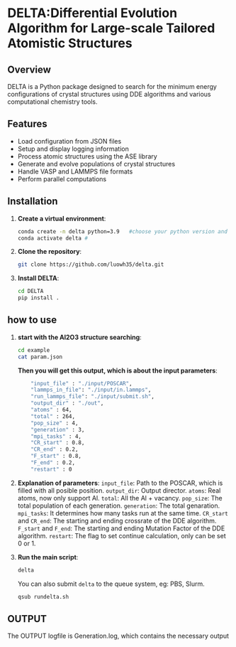 # DELTA:Differential Evolution Algorithm for Large-scale Tailored Atomistic Structures

## Overview
DELTA is a Python package designed to search for the minimum energy configurations of crystal structures using DDE algorithms and various computational chemistry tools. 

## Features
- Load configuration from JSON files
- Setup and display logging information
- Process atomic structures using the ASE library
- Generate and evolve populations of crystal structures
- Handle VASP and LAMMPS file formats
- Perform parallel computations

## Installation

1. **Create a virtual environment**:
    ```sh
    conda create -n delta python=3.9   #choose your python version and env name
    conda activate delta # 
    ```
2. **Clone the repository**:
    ```sh
    git clone https://github.com/luowh35/delta.git
    ```

3. **Install DELTA**:
    ```sh
    cd DELTA
    pip install .
    ```

## how to use
1. **start with the Al2O3 structure searching**:
   ```sh
   cd example
   cat param.json
   ```
   **Then you will get this output, which is about the input parameters**:
    ```sh
        "input_file" : "./input/POSCAR",
        "lammps_in_file": "./input/in.lammps",
        "run_lammps_file": "./input/submit.sh",
        "output_dir" : "./out",
        "atoms" : 64,
        "total" : 264,
        "pop_size" : 4,
        "generation" : 3,
        "mpi_tasks" : 4,
        "CR_start" : 0.8,
        "CR_end" : 0.2,
        "F_start" : 0.8,
        "F_end" : 0.2,
        "restart" : 0
    ```
    
2. **Explanation of parameters**:
    `input_file`: Path to the POSCAR, which is filled with all posible position.
    `output_dir`: Output director.
    `atoms`: Real atoms, now only support Al.
    `total`: All the Al + vacancy.
    `pop_size`: The total population of each generation.
    `generation`: The total genaration.
    `mpi_tasks`: It determines how many tasks run at the same time.
    `CR_start` and `CR_end`: The starting and ending crossrate ​​of the DDE algorithm.
    `F_start` and `F_end`: The starting and ending Mutation Factor ​​of the DDE algorithm.
    `restart`: The flag to set continue calculation, only can be set 0 or 1.
    
3. **Run the main script**:
    ```sh
    delta
    ```
    You can also submit `delta` to the queue system, eg: PBS, Slurm.
    ```sh
    qsub rundelta.sh
    ```

## OUTPUT
The OUTPUT logfile is Generation.log, which contains the necessary output




